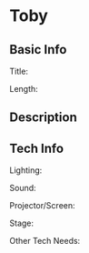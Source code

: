 # Toby


## Basic Info

Title:

Length:


## Description



## Tech Info

Lighting:

Sound:

Projector/Screen:

Stage:

Other Tech Needs:
